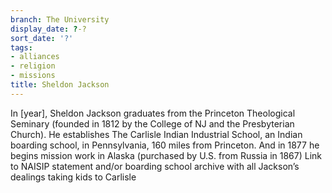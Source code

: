 ```yaml
---
branch: The University
display_date: ?-?
sort_date: '?'
tags:
- alliances
- religion
- missions
title: Sheldon Jackson
---
```


In [year], Sheldon Jackson graduates from the Princeton Theological Seminary  (founded in 1812 by the College of NJ and the Presbyterian Church). He establishes The Carlisle Indian Industrial School, an Indian boarding school, in Pennsylvania, 160 miles from Princeton. And in 1877 he  begins mission work in Alaska (purchased by U.S. from Russia in 1867) Link to NAISIP statement and/or boarding school archive with all Jackson’s dealings taking kids to Carlisle